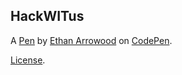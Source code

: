 HackWITus
---------


A [Pen](https://codepen.io/ethan-arrowood/pen/xpMjNX) by [Ethan Arrowood](https://codepen.io/ethan-arrowood) on [CodePen](https://codepen.io).

[License](https://codepen.io/ethan-arrowood/pen/xpMjNX/license).